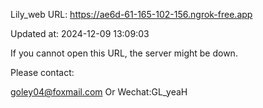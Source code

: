 Lily_web URL: https://ae6d-61-165-102-156.ngrok-free.app

Updated at: 2024-12-09 13:09:03

If you cannot open this URL, the server might be down.

Please contact: 

goley04@foxmail.com Or Wechat:GL_yeaH
